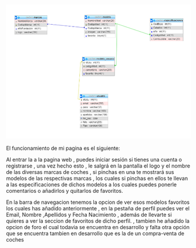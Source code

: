 
![Modelo E/R](https://github.com/Fabiobr27/ForoCarrosTwig/blob/master/BaseDatos.png)

El funcionamiento de mi pagina es el siguiente:

Al entrar la a la pagina web , puedes iniciar sesión si tienes una cuenta o registrarse , una vez hecho esto , le salgrá en la pantalla el logo y el nombre de las diversas marcas de coches , si pinchas en una te mostrará sus modelos de las respectivas marcas , los cuales si pinchas en ellos te llevan a las especificaciones de dichos modelos a los cuales puedes ponerle comentarios o añadirlos y quitarlos de favoritos.

En la barra de navegacion tenemos la opcion de ver esos modelos favoritos los cuales has añadido anteriormente , en la pestaña de perfil puedes ver el Email, Nombre ,Apellidos y Fecha Nacimiento , además de llevarte si quieres a ver la seccion de favoritos de dicho perfil.
, tambien he añadido la opcion de foro el cual todavia se encuentra en desarrollo y falta otra opción que se encuentra tambien en desarrollo que es la de un compra-venta de coches 
